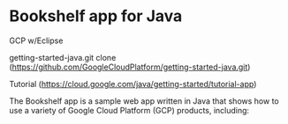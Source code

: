 # Bookshelf app for Java

GCP w/Eclipse

getting-started-java.git clone (https://github.com/GoogleCloudPlatform/getting-started-java.git)

Tutorial (https://cloud.google.com/java/getting-started/tutorial-app)

The Bookshelf app is a sample web app written in Java that shows how to use a variety of Google Cloud Platform (GCP) products, including:

